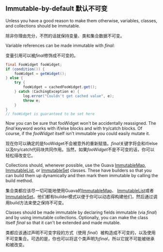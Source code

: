 ## Immutable-by-default 默认不可变

Unless you have a good reason to make them otherwise, variables, classes, and
collections should be immutable.

除非你理由充分，不然的话就保持变量、类和集合数据不可变。

Variable references can be made immutable with *final*:

变量引用可以被*final*修饰成不可变的。

```java
final FooWidget fooWidget;
if (condition()) {
    fooWidget = getWidget();
} else {
    try {
        fooWidget = cachedFooWidget.get();
    } catch (CachingException e) {
        log.error("Couldn't get cached value", e);
        throw e;
    }
}
// fooWidget is guaranteed to be set here
```

Now you can be sure that fooWidget won't be accidentally reassigned. The *final*
keyword works with if/else blocks and with try/catch blocks. Of course, if the
*fooWidget* itself isn't immutable you could easily mutate it.

现在你可以确定的是fooWidget不会被意外的重新赋值。*final*关键字将会和if/else以及try/catch代码块共同作用。当然，如果*fooWidget*不是不可变的话，你可以轻松得改变它。

Collections should, whenever possible, use the Guava [ImmutableMap][immutablemap],
[ImmutableList][immutablelist], or [ImmutableSet][immutableset] classes. These
have builders so that you can build them up dynamically and then mark them
immutable by calling the build method.

集合类都应该尽一切可能地使用Guava的[ImmutableMap][immutablemap]、
[ImmutableList][immutablelist]或者[ImmutableSet][immutableset]。他们都有builder模式以便于你可以动态得构建他们，然后通过调用build方法来使之保持不可变。

Classes should be made immutable by declaring fields immutable (via *final*)
and by using immutable collections. Optionally, you can make the class itself
*final* so that it can't be extended and made mutable.

类都应该通过声明不可变字段的方式（使用 *final*）被构造成不可变的，以及使用不可变集合。可选的是，你也可以将这个类声明为*final*，所以它就不可能被继承和被改变。

[immutablemap]: http://docs.guava-libraries.googlecode.com/git/javadoc/com/google/common/collect/ImmutableMap.html
[immutablelist]: http://docs.guava-libraries.googlecode.com/git/javadoc/com/google/common/collect/ImmutableList.html
[immutableset]: http://docs.guava-libraries.googlecode.com/git/javadoc/com/google/common/collect/ImmutableSet.html